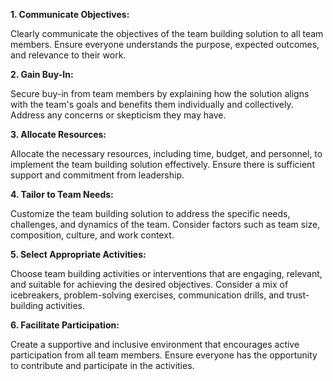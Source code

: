 **1. Communicate Objectives:** 

Clearly communicate the objectives of the team building solution to all team members. Ensure everyone understands the purpose, expected outcomes, and relevance to their work.

**2. Gain Buy-In:** 

Secure buy-in from team members by explaining how the solution aligns with the team's goals and benefits them individually and collectively. Address any concerns or skepticism they may have.

**3. Allocate Resources:** 

Allocate the necessary resources, including time, budget, and personnel, to implement the team building solution effectively. Ensure there is sufficient support and commitment from leadership.

**4. Tailor to Team Needs:**

Customize the team building solution to address the specific needs, challenges, and dynamics of the team. Consider factors such as team size, composition, culture, and work context.

**5. Select Appropriate Activities:** 

Choose team building activities or interventions that are engaging, relevant, and suitable for achieving the desired objectives. Consider a mix of icebreakers, problem-solving exercises, communication drills, and trust-building activities.

**6. Facilitate Participation:**

Create a supportive and inclusive environment that encourages active participation from all team members. Ensure everyone has the opportunity to contribute and participate in the activities.

